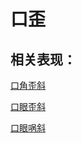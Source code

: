 # 口歪## 相关表现：[口角歪斜](https://zuoye.gmzyh.com/search?key=口角歪斜)[口眼歪斜](https://zuoye.gmzyh.com/search?key=口眼歪斜)[口眼㖞斜](https://zuoye.gmzyh.com/search?key=口眼㖞斜)